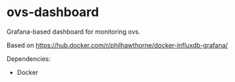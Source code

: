 # ovs-dashboard
Grafana-based dashboard for monitoring ovs.

Based on https://hub.docker.com/r/philhawthorne/docker-influxdb-grafana/

Dependencies:
 - Docker
 
